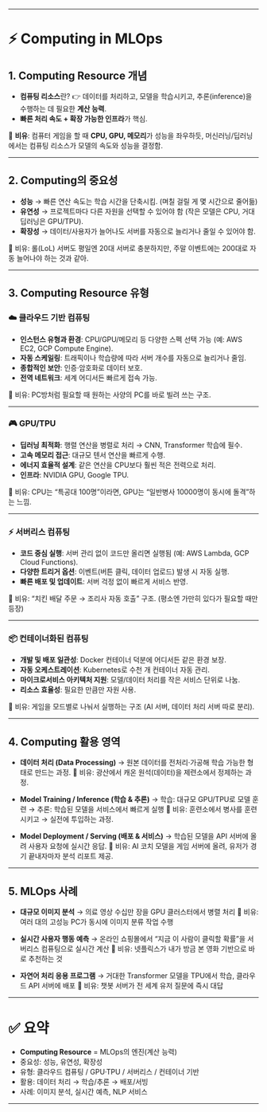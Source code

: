 
---

# ⚡ Computing in MLOps

## 1. Computing Resource 개념

* **컴퓨팅 리소스**란?
  👉 데이터를 처리하고, 모델을 학습시키고, 추론(inference)을 수행하는 데 필요한 **계산 능력**.
* **빠른 처리 속도 + 확장 가능한 인프라**가 핵심.

📖 **비유**:
컴퓨터 게임을 할 때 **CPU, GPU, 메모리**가 성능을 좌우하듯,
머신러닝/딥러닝에서는 컴퓨팅 리소스가 모델의 속도와 성능을 결정함.

---

## 2. Computing의 중요성

* **성능**
  → 빠른 연산 속도는 학습 시간을 단축시킴. (며칠 걸릴 게 몇 시간으로 줄어듦)
* **유연성**
  → 프로젝트마다 다른 자원을 선택할 수 있어야 함 (작은 모델은 CPU, 거대 딥러닝은 GPU/TPU).
* **확장성**
  → 데이터/사용자가 늘어나도 서버를 자동으로 늘리거나 줄일 수 있어야 함.

📖 비유:
롤(LoL) 서버도 평일엔 20대 서버로 충분하지만, 주말 이벤트에는 200대로 자동 늘어나야 하는 것과 같아.

---

## 3. Computing Resource 유형

### ☁️ 클라우드 기반 컴퓨팅

* **인스턴스 유형과 환경**: CPU/GPU/메모리 등 다양한 스펙 선택 가능 (예: AWS EC2, GCP Compute Engine).
* **자동 스케일링**: 트래픽이나 학습량에 따라 서버 개수를 자동으로 늘리거나 줄임.
* **종합적인 보안**: 인증·암호화로 데이터 보호.
* **전역 네트워크**: 세계 어디서든 빠르게 접속 가능.

📖 비유:
PC방처럼 필요할 때 원하는 사양의 PC를 바로 빌려 쓰는 구조.

---

### 🎮 GPU/TPU

* **딥러닝 최적화**: 행렬 연산을 병렬로 처리 → CNN, Transformer 학습에 필수.
* **고속 메모리 접근**: 대규모 텐서 연산을 빠르게 수행.
* **에너지 효율적 설계**: 같은 연산을 CPU보다 훨씬 적은 전력으로 처리.
* **인프라**: NVIDIA GPU, Google TPU.

📖 비유:
CPU는 “특공대 100명”이라면, GPU는 “일반병사 10000명이 동시에 돌격”하는 느낌.

---

### ⚡ 서버리스 컴퓨팅

* **코드 중심 실행**: 서버 관리 없이 코드만 올리면 실행됨 (예: AWS Lambda, GCP Cloud Functions).
* **다양한 트리거 옵션**: 이벤트(버튼 클릭, 데이터 업로드) 발생 시 자동 실행.
* **빠른 배포 및 업데이트**: 서버 걱정 없이 빠르게 서비스 반영.

📖 비유:
“치킨 배달 주문 → 조리사 자동 호출” 구조. (평소엔 가만히 있다가 필요할 때만 등장)

---

### 📦 컨테이너화된 컴퓨팅

* **개발 및 배포 일관성**: Docker 컨테이너 덕분에 어디서든 같은 환경 보장.
* **자동 오케스트레이션**: Kubernetes로 수천 개 컨테이너 자동 관리.
* **마이크로서비스 아키텍처 지원**: 모델/데이터 처리를 작은 서비스 단위로 나눔.
* **리소스 효율성**: 필요한 만큼만 자원 사용.

📖 비유:
게임을 모드별로 나눠서 실행하는 구조 (AI 서버, 데이터 처리 서버 따로 분리).

---

## 4. Computing 활용 영역

* **데이터 처리 (Data Processing)**
  → 원본 데이터를 전처리·가공해 학습 가능한 형태로 만드는 과정.
  📖 비유: 광산에서 캐온 원석(데이터)을 제련소에서 정제하는 과정.

* **Model Training / Inference (학습 & 추론)**
  → 학습: 대규모 GPU/TPU로 모델 훈련
  → 추론: 학습된 모델을 서비스에서 빠르게 실행
  📖 비유: 훈련소에서 병사를 훈련시키고 → 실전에 투입하는 과정.

* **Model Deployment / Serving (배포 & 서비스)**
  → 학습된 모델을 API 서버에 올려 사용자 요청에 실시간 응답.
  📖 비유: AI 코치 모델을 게임 서버에 올려, 유저가 경기 끝내자마자 분석 리포트 제공.

---

## 5. MLOps 사례

* **대규모 이미지 분석**
  → 의료 영상 수십만 장을 GPU 클러스터에서 병렬 처리
  📖 비유: 여러 대의 고성능 PC가 동시에 이미지 분류 작업 수행

* **실시간 사용자 행동 예측**
  → 온라인 쇼핑몰에서 “지금 이 사람이 클릭할 확률”을 서버리스 컴퓨팅으로 실시간 계산
  📖 비유: 넷플릭스가 내가 방금 본 영화 기반으로 바로 추천하는 것

* **자연어 처리 응용 프로그램**
  → 거대한 Transformer 모델을 TPU에서 학습, 클라우드 API 서버에 배포
  📖 비유: 챗봇 서버가 전 세계 유저 질문에 즉시 대답

---

# ✅ 요약

* **Computing Resource** = MLOps의 엔진(계산 능력)
* 중요성: 성능, 유연성, 확장성
* 유형: 클라우드 컴퓨팅 / GPU·TPU / 서버리스 / 컨테이너 기반
* 활용: 데이터 처리 → 학습/추론 → 배포/서빙
* 사례: 이미지 분석, 실시간 예측, NLP 서비스

---

